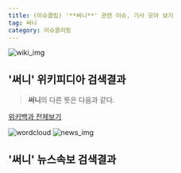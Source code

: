 ```yaml
---
title: (이슈클립) '**써니**' 관련 이슈, 기사 모아 보기
tag: 써니
category: 이슈클리핑
---
```

![wiki_img](https://user-images.githubusercontent.com/42597476/44503234-41136a80-a6d0-11e8-9071-6fc6418eafe4.png)
## **'**써니**'** 위키피디아 검색결과
>**써니**의 다른 뜻은 다음과 같다.

<a href="https://ko.wikipedia.org/wiki/써니" target="_blank">위키백과 전체보기</a>

![wordcloud](https://s3.ap-northeast-2.amazonaws.com/lyrics101-wordcloud/2018-09-24-1537718110.png)
![news_img](https://user-images.githubusercontent.com/42597476/44507050-1206f400-a6e4-11e8-8d98-7ffbfebb353f.png)
## **'**써니**'** 뉴스속보 검색결과


